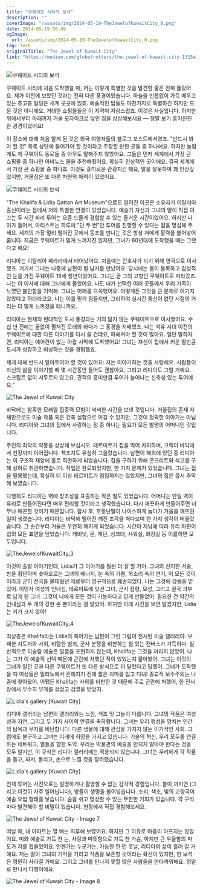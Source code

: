 ```yaml
---
title: "쿠웨이트 시티의 보석"
description: ""
coverImage: "/assets/img/2024-05-19-TheJewelofKuwaitCity_0.png"
date: 2024-05-19 00:49
ogImage: 
  url: /assets/img/2024-05-19-TheJewelofKuwaitCity_0.png
tag: Tech
originalTitle: "The Jewel of Kuwait City"
link: "https://medium.com/globetrotters/the-jewel-of-kuwait-city-1315e3bd0595"
---
```



![쿠웨이트 시티의 보석](/assets/img/2024-05-19-TheJewelofKuwaitCity_0.png)

쿠웨이트 시티에 처음 도착했을 때, 저는 이렇게 특별한 것을 발견할 줄은 전혀 몰랐어요. 제가 이전에 보았던 것과는 전혀 다른 풍경이었습니다. 하늘을 빈틈없이 가득 메우고 있는 초고층 빌딩은 세계 곳곳에 있죠. 예술적인 탑들도 마찬가지로 특별하긴 하지만 드문 것은 아니에요. 거대한 쇼핑몰들은 이 지역이 자랑스럽죠. 이것은 사실입니다. 하지만 위에서부터 아래까지 거울 모자이크로 덮인 집을 상상해보세요 — 정말 보기 흥미진진한 광경이었어요!

이 장소에 대해 처음 알게 된 것은 외국 여행자들의 블로그 포스트에서였죠. "반드시 봐야 할 것" 목록 상단에 들어가야 할 것이라고 주장할 만한 곳들 중 하나에요. 하지만 놀랍게도 제 쿠웨이트 동료들 중 아무도 말해주지 않았어요. 그들은 먼저 세계에서 가장 큰 쇼핑몰 중 하나인 아비뉴스 몰을 추천해줬어요. 확실히 인상적인 곳이에요. 결국 세계에서 가장 큰 쇼핑몰 중 하나죠. 이것도 흥미로운 관광지긴 해요, 말을 잘못하여 꽤 인상깊었지만, 거울집은 또 다른 차원의 매력이 있었어요.

![쿠웨이트 시티의 보석](/assets/img/2024-05-19-TheJewelofKuwaitCity_1.png)

<div class="content-ad"></div>

"The Khalifa & Lidia Qattan Art Museum"으로도 알려진 이곳은 소유자가 이탈리아 출신이라는 점에서 저와 특별한 연결이 있었습니다. 예술가 자신과 그녀의 딸이 직접 이끄는 두 시간 짜리 투어는 요즘 드물게 경험할 수 있는 즐거운 시간이었어요. 하지만 나이가 들어서, 아티스트는 하루에 "단 두 번"만 투어를 진행할 수 있다는 점을 명심해 주세요. 세계의 가장 멀리 떨어진 곳에서 동포를 만나는 것은 항상 저에게 활력을 불어넣어줍니다. 지금은 쿠웨이트가 멀게 느껴지진 않지만, 그녀가 60년대에 도착했을 때는 그랬다고 해요!

리디아는 이탈리아 페라라에서 태어났어요. 처음에는 간호사가 되기 위해 영국으로 이사했죠. 거기서 그녀는 나중에 남편이 될 남자를 만났어요. 당시에는 볼이 불룩하고 감성적인 눈을 가진 쿠웨이트 18세 청년이었어요. 그녀는 곧 그의 고향인 쿠웨이트로 따라갔죠. 나는 이 이사에 대해 그녀에게 물었어요. 나도 내가 선택한 여러 곳들에서 우리 가족이 느꼈던 불안함을 기억해. 그녀는 어깨를 으쓱했어요. 어떻게든 그것을 큰 문제로 여기지 않았다고 하더라고요. 나는 이를 믿기 힘들지만, 그리하여 실시간 통신이 없던 시절의 거리는 더 멀게 느껴졌을 테니까요.

리디아는 현재의 현대적인 도시 풍경과는 거의 닮지 않는 쿠웨이트으로 이사했어요. 수십 년 전에는 끝없이 펼쳐진 모래와 바다가 그 풍경을 지배했죠. 나는 석유 시대 이전의 쿠웨이트에 대한 다른 이야기를 다시 쓸 건데요, 파헤쳐야 할 것이 많아요. 일단 말하자면, 리디아는 에어컨이 없는 아랍 사막에 도착했어요! 그녀는 자신이 집에서 키운 딸만큼 도시가 성장하고 비상하는 것을 경험했죠.

제게 대해 반드시 알아두어야 할 것이 있어요: 저는 이야기하는 것을 사랑해요. 사람들이 자신의 삶을 이야기할 때 몇 시간동안 들어도 괜찮아요, 그리고 리디아도 그럴 거예요. 스크립트 없이 서두르지 않고요. 관객의 흥미만큼 투어가 늘어나는 신축성 있는 투어예요."

<div class="content-ad"></div>

![The Jewel of Kuwait City](/assets/img/2024-05-19-TheJewelofKuwaitCity_2.png)

바닥에는 참혹한 모래알 집중력 모험이 넉넉한 시간을 보낸 것입니다. 거울집의 존재 자체만으로도 미술 작품 혹은 건축 실험으로 여길 수 있지만, 그것이 정확한 이야기는 아닙니다. 리디아와 그녀의 집에서 사랑하는 점 중 하나는 필요가 모든 발명의 어머니인 것입니다.

주인의 최악의 악몽을 상상해 보십시오. 테르미트가 집을 먹어 카피하며, 크랙이 바닥에서 천장까지 이어집니다. 책조차도 유심히 그을렸습니다. 남편이 해외에 있던 중 리디아는 이 구조적 재앙에 홀로 직면하게 되었습니다. 집을 구하기 위해 콘크리트와 석고를 구해 상하로 취관하였습니다. 작업은 완료되었지만, 한 가지 문제가 있었습니다. 그녀는 집을 밀봉했는데, 확실히 더 이상 테르미트가 침입하지는 않았지만, 그녀의 집은 몹시 추악해 보였습니다.

다행히도 리디아는 벽에 창조성을 표출하는 작은 딸도 있었습니다. 어머니는 만일 벽이 유리로 만들어진다면 매우 편리할 것이라고 생각했습니다. 다시 깨끗하게 만들어주면 너무나 매끈할 것이기 때문입니다. 잠시 후, 호황난딸이 나이스하게 놀다가 거울을 깨뜨린 일이 생겼습니다. 리디아는 바닥에 떨어진 깨진 조각을 쳐다보며 한 가지 생각이 떠올랐습니다. 그 순간부터 거울은 우연히 깨지게 되었습니다. 시간이 지남에 따라 유리 파편이 집의 모든 표면을 덮었습니다. 캐비닛, 문, 계단, 싱크대, 샤워실, 화장실 등 이름하면 모두입니다.

<div class="content-ad"></div>

![TheJewelofKuwaitCity_3](/assets/img/2024-05-19-TheJewelofKuwaitCity_3.png)

이것이 출발 이야기인데, Lidia가 그 이야기를 훨씬 더 잘 할 거야. 그녀의 진지한 서술, 방을 횡단하며 솟아오르는 그녀의 에너지, 눈 속의 기쁨, 목소리 속의 연기, 이 모든 것이 이라크 군이 전국을 불태웠던 때로부터 영구적으로 훼손되었다. 나는 그것에 감동을 받았어. 이민자 여성의 인내심, 테르미트에 맞선 그녀, 군사 점령, 모성, 그리고 결국 과부로 남게 된 그녀. 그것이 나에게 모든 것이 가능하다고 믿게 만들었어. 필요한 건 약간의 인내심과 두 개의 강한 손 뿐이라는 걸 알았어. 하지만 아래 사진을 보면 알겠지만, Lidia는 키가 크지 않아!

![TheJewelofKuwaitCity_4](/assets/img/2024-05-19-TheJewelofKuwaitCity_4.png)

최상층은 Khalifa라는 Lidia의 죽어가는 남편이 그린 그림이 전시된 미술 갤러리야. 부패한 지도자와 사회, 비열한 범죄, 군사 분쟁을 비판하는 힘 있는 캔버스가 가득하다. 일반적으로 이슬람 예술은 얼굴을 표현하지 않는데, Khalifa는 그것을 꺼리지 않았어. 나는 그가 이 예술적 선택 때문에 곤란에 처했던 적이 있었는지 물어봤어. 그녀는 이것이 그녀가 알던 곳과 다른 쿠웨이트가 또 다른 방식으로 더 달랐다고 답했어. 그녀가 도착했을 때 여성들은 밀라노에서 흔해지기 전에 짧은 치마를 입고 다녀! 종교적 보수주의는 나중에 찾아왔어. 어쨌든 Khalifa는 사회를 비판한 것 때문에 주로 곤란에 처했어, 한 전시장에서 무수히 무게를 걸었고 검열을 받았지.

<div class="content-ad"></div>

![Lidia's gallery [Kuwait City]](https://example.com/assets/img/2024-05-19-TheJewelofKuwaitCity_5.png)

리디아 갤러리는 남편의 갤러리와는 느낌, 색조 및 그늘이 다릅니다. 그녀의 작품은 여성성과 자연, 그리고 두 가지 사이의 연결을 축하합니다. 그녀는 우리 행성을 망치는 인간의 탐욕과 무지를 비난합니다. 다른 생물에 대해 관심을 가지지 않는 이기적인 사회. 그럼에도 불구하고 그녀는 미래에 희망을 가지고 있습니다: 기술의 혁신, 우리 모두를 연결하는 네트워크, 별들을 향한 도약. 우리는 박물관의 예술을 만지지 말아야 한다는 것을 모두 알지만, 이 규칙은 리디아 갤러리에는 적용되지 않습니다. 그녀는 우리에게 각 작품을 들고, 짜서, 돌리고, 손으로 느낄 것을 장려했습니다.

![Lidia's gallery [Kuwait City]](https://example.com/assets/img/2024-05-19-TheJewelofKuwaitCity_6.png)

전체 투어는 사진으로는 설명하거나 촬영할 수 없는 감각적 경험입니다. 불이 꺼지면 (그리고 이것이 자주 일어납니다), 방들이 생명을 불어넣습니다. 소리, 색조, 빛의 교향곡이 예술 요법 형태를 낳습니다. 숨을 쉬고 명상할 수 있는 무한한 기회가 있습니다. 각 구석마다 발견해야 할 비밀이 있습니다. 현장에서 직접 경험해보세요.

<div class="content-ad"></div>

![The Jewel of Kuwait City - Image 7](/assets/img/2024-05-19-TheJewelofKuwaitCity_7.png)

떠날 때, 내 아파트는 열 배는 지루해 보였어요. 하지만 그 이유로 마음이 아프지는 않았어요. 미와 예술로 가득 찬 눈, 사랑과 따뜻함으로 가득 찬 가슴, 하지만 큰 우울함의 파도가 저를 휩쓸었어요. 언젠가는 누군가는, 가능한 한 먼 훗날, 리디아의 삶이 흘러 갈 거예요. 저는 딸이 그녀의 기억을 기리고 작품을 보존할 것이라는 확신이 있지만, 한 보석은 영원히 사라질 거예요. 그리고 그녀를 만나지 못할 많은 사람들을 안타까워해요. 정말로 만나서 다행이에요.

![The Jewel of Kuwait City - Image 8](/assets/img/2024-05-19-TheJewelofKuwaitCity_8.png)